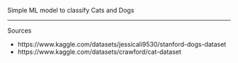 Simple ML model to classify Cats and Dogs <br>
<hr>
Sources
<ul>
<li>https://www.kaggle.com/datasets/jessicali9530/stanford-dogs-dataset
<li>https://www.kaggle.com/datasets/crawford/cat-dataset
</ul>
